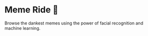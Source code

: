 # Meme Ride :ocean:

Browse the dankest memes using the power of facial recognition and machine learning.
